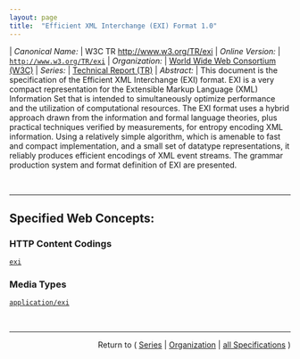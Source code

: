 ```yaml
---
layout: page
title:  "Efficient XML Interchange (EXI) Format 1.0"
---
```


| *Canonical Name:* | W3C TR http://www.w3.org/TR/exi
| *Online Version:* | [`http://www.w3.org/TR/exi`](http://www.w3.org/TR/exi)
| *Organization:* | [World Wide Web Consortium (W3C)](..  "List of specification series by this organization")
| *Series:* | [Technical Report (TR)](.  "List of specifications in this series")
| *Abstract:* | This document is the specification of the Efficient XML Interchange (EXI) format. EXI is a very compact representation for the Extensible Markup Language (XML) Information Set that is intended to simultaneously optimize performance and the utilization of computational resources. The EXI format uses a hybrid approach drawn from the information and formal language theories, plus practical techniques verified by measurements, for entropy encoding XML information. Using a relatively simple algorithm, which is amenable to fast and compact implementation, and a small set of datatype representations, it reliably produces efficient encodings of XML event streams. The grammar production system and format definition of EXI are presented.

<br/>
<hr/>

## Specified Web Concepts:

### HTTP Content Codings

[`exi`](/concepts/http-content-coding/exi "The content-coding value &#34;exi&#34; is registered with the Internet Assigned Numbers Authority (IANA) for use with EXI. Protocols that can identify and negotiate the content coding of XML information independent of its media type, SHOULD use the content coding &#34;exi&#34; (case-insensitive) to convey the acceptance or actual use of EXI encoding for XML information.")

### Media Types

[`application/exi`](/concepts/media-type/application/exi "A new media type registration &#34;application/exi&#34; described below is being proposed for community review, with the intent to eventually submit it to the IESG for review, approval, and registration with IANA.")



<br/>
<hr/>

<p style="text-align: right">Return to ( <a href="./">Series</a> | <a href="../">Organization</a> | <a href="../../">all Specifications</a> )</p>